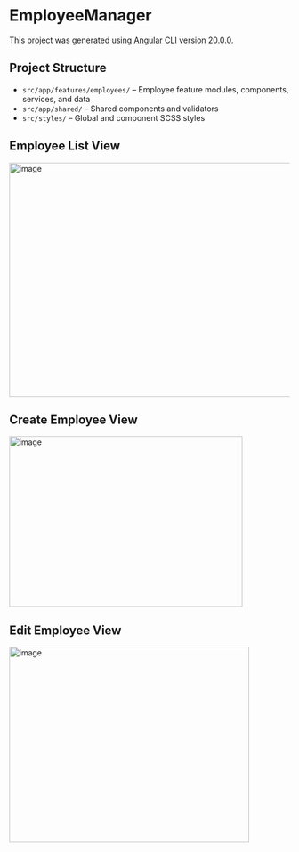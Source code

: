 # EmployeeManager

This project was generated using [Angular CLI](https://github.com/angular/angular-cli) version 20.0.0.

## Project Structure

- `src/app/features/employees/` – Employee feature modules, components, services, and data
- `src/app/shared/` – Shared components and validators
- `src/styles/` – Global and component SCSS styles

## Employee List View
<img width="574" height="421" alt="image" src="https://github.com/user-attachments/assets/7db4c80d-691c-4699-a10f-1a823f53f390" />

## Create Employee View
<img width="419" height="307" alt="image" src="https://github.com/user-attachments/assets/11f00522-f0c4-404f-aad9-cc23febc7000" />

## Edit Employee View
<img width="431" height="352" alt="image" src="https://github.com/user-attachments/assets/49cf4229-17ae-4193-9579-dbbc659dc526" />

